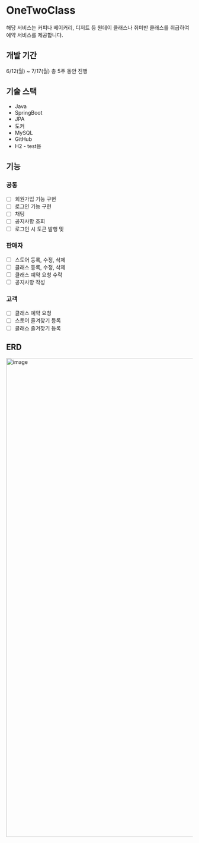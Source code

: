 
# OneTwoClass
해당 서비스는 커피나 베이커리, 디저트 등 원데이 클래스나 취미반 클래스를 취급하여 예약 서비스를 제공합니다.

## 개발 기간

6/12(월) ~ 7/17(월) 총 5주 동안 진행

## 기술 스택

- Java
- SpringBoot
- JPA
- 도커
- MySQL
- GitHub
- H2 - test용

## 기능

### 공통
- [ ] 회원가입 기능 구현
- [ ] 로그인 기능 구현
- [ ] 채팅
- [ ] 공지사항 조회
- [ ] 로그인 시 토큰 발행 및

### 판매자
- [ ] 스토어 등록, 수정, 삭제
- [ ] 클래스 등록, 수정, 삭제
- [ ] 클래스 예약 요청 수락
- [ ] 공지사항 작성

### 고객
- [ ] 클래스 예약 요청
- [ ] 스토어 즐겨찾기 등록
- [ ] 클래스 즐겨찾기 등록

## ERD
<img width="1289" alt="image" src="https://github.com/Nokchamat/oneTwoClass/assets/107979129/e5f1b8af-c021-4a60-b4eb-bf8a82f10b30">
